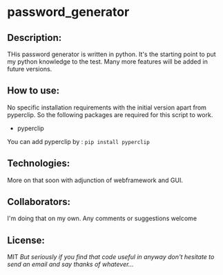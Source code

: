 # password_generator

## Description: 
THis password generator is written in python. It's the starting point to put my python knowledge to the test.
Many more features will be added in future versions.

## How to use: 
No specific installation requirements with the initial version apart from pyperclip.
So the following packages are required for this script to work.
- pyperclip

You can add pyperclip by :
``` pip install pyperclip ```

## Technologies: 
More on that soon with adjunction of webframework and GUI.

## Collaborators: 
I'm doing that on my own. Any comments or suggestions welcome

## License: 
MIT
*But seriously if you find that code useful in anyway don't hesitate to send an email and say thanks of whatever...*
